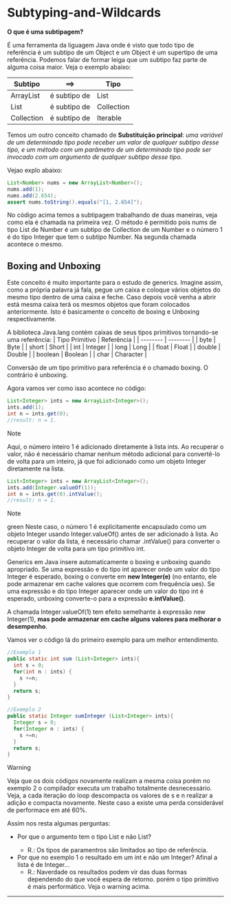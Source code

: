 # Subtyping-and-Wildcards

**O que é uma subtipagem?**

É uma ferramenta da liguagem Java onde é visto que todo tipo de referência é um subtipo de um Object e um Object é um supertipo de uma referência. Podemos falar de formar leiga que um subtipo faz parte de alguma coisa maior. Veja o exemplo abaixo:

| Subtipo    | ==>          | Tipo       |
| ---------- | ------------ | ---------- |
| ArrayList  | é subtipo de | List       |
| List       | é subtipo de | Collection |
| Collection | é subtipo de | Iterable   |

Temos um outro conceito chamado de **Substituição principal**:
_uma variável de um determinado tipo pode receber um valor de qualquer subtipo
desse tipo, e um método com um parâmetro de um determinado tipo pode ser invocado com um
argumento de qualquer subtipo desse tipo._

Vejao explo abaixo:

```java
List<Number> nums = new ArrayList<Number>();
nums.add(1);
nums.add(2.654);
assert nums.toString().equals("[1, 2.654]");
```

No código acima temos a subtipagem trabalhando de duas maneiras, veja como ela é chamada na primeira vez. O método é permitido pois nums de tipo List de Number é um subtipo de Collection de um Number e o número 1 é do tipo Integer que tem o subtipo Number. Na segunda chamada acontece o mesmo.

## Boxing and Unboxing

Este conceito é muito importante para o estudo de generics. Imagine assim, como a própria palavra já fala, pegue um caixa e coloque vários objetos do mesmo tipo dentro de uma caixa e feche. Caso depois você venha a abrir está mesma caixa terá os mesmos objetos que foram colocados anteriormente. Isto é basicamente o conceito de boxing e Unboxing respectivamente.

A biblioteca Java.lang contém caixas de seus tipos primitivos tornando-se uma referência:
| Tipo Primitivo | Referência |
| -------- | -------- |
| byte | Byte |
| short | Short |
| int | Integer |
| long | Long |
| float | Float |
| double | Double |
| boolean | Boolean |
| char | Character |

Conversão de um tipo primitivo para referência é o chamado boxing. O contrário é unboxing.

Agora vamos ver como isso acontece no código:

```java
List<Integer> ints = new ArrayList<Integer>();
ints.add(1);
int n = ints.get(0);
//result: n = 1.
```

> [!NOTE]
>
> Aqui, o número inteiro 1 é adicionado diretamente à lista ints. Ao recuperar o valor, não é necessário chamar nenhum método adicional para convertê-lo de volta para um inteiro, já que foi adicionado como um objeto Integer diretamente na lista.

```java
List<Integer> ints = new ArrayList<Integer>();
ints.add(Integer.valueOf(1));
int n = ints.get(0).intValue();
//result: n = 1.
```

> [!NOTE]
>
> green Neste caso, o número 1 é explicitamente encapsulado como um objeto Integer usando Integer.valueOf() antes de ser adicionado à lista. Ao recuperar o valor da lista, é necessário chamar .intValue() para converter o objeto Integer de volta para um tipo primitivo int.

Generics em Java insere automaticamente o boxing e unboxing quando apropriado. Se uma expressão e do tipo int aparecer onde um valor do tipo Integer é esperado, boxing o converte em **new Integer(e)** (no entanto, ele pode armazenar em cache valores que ocorrem com frequência
ues). Se uma expressão e do tipo Integer aparecer onde um valor do tipo int é esperado, unboxing converte-o para a expressão **e.intValue()**.

A chamada Integer.valueOf(1) tem efeito semelhante à expressão new Integer(1), **mas pode armazenar em cache alguns valores para melhorar o desempenho**.

Vamos ver o código lá do primeiro exemplo para um melhor entendimento.

```java
//Exemplo 1
public static int sum (List<Integer> ints){
  int s = 0;
  for(int n : ints) {
    s +=n;
  }
  return s;
}

//Exemplo 2
public static Integer sumInteger (List<Integer> ints){
  Integer s = 0;
  for(Integer n : ints) {
    s +=n;
  }
  return s;
}
```

> [!WARNING]
>
> Veja que os dois códigos novamente realizam a mesma coisa porém no exemplo 2 o compilador executa um trabalho totalmente desnecessário. Veja, a cada iteração do loop descompacta os valores de s e n realizar a adição e compacta novamente. Neste caso a existe uma perda considerável de performace em até 60%.

Assim nos resta algumas perguntas:

- Por que o argumento tem o tipo List<Integer> e não List<int>?
  - R.: Os tipos de paramentros são limitados ao tipo de referência.
- Por que no exemplo 1 o resultado em um int e não um Integer? Afinal a lista é de Integer...
  - R.: Naverdade os resultados podem vir das duas formas dependendo do que você espera de retorno. porém o tipo primitivo é mais performático. Veja o warning acima.

---
